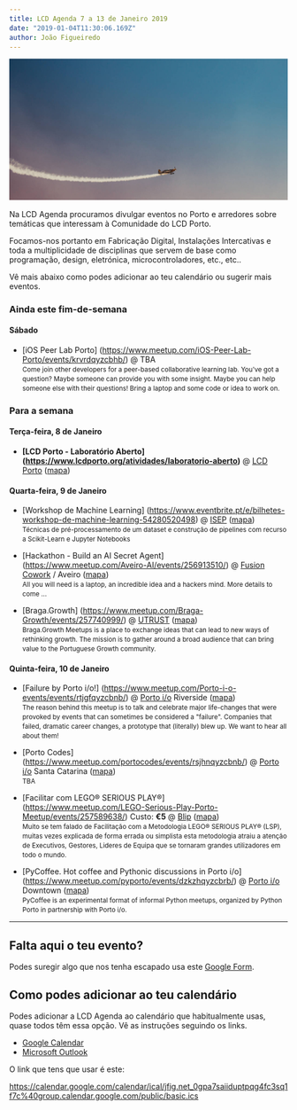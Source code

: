 ```yaml
---
title: LCD Agenda 7 a 13 de Janeiro 2019
date: "2019-01-04T11:30:06.169Z"
author: João Figueiredo
---
```


<img src="ricardo-resende-437825-unsplash.jpg" /><br />


Na LCD Agenda procuramos divulgar eventos no Porto e arredores sobre temáticas que interessam à Comunidade do LCD Porto.

Focamos-nos portanto em Fabricação Digital, Instalações Intercativas e toda a multiplicidade de disciplinas que servem de base como programação, design, eletrónica, microcontroladores, etc., etc..

Vê mais abaixo como podes adicionar ao teu calendário ou sugerir mais eventos.



### Ainda este fim-de-semana

#### Sábado

* [iOS Peer Lab Porto]
(https://www.meetup.com/iOS-Peer-Lab-Porto/events/krvrdqyzcbhb/)
@ TBA
<br /><small>
Come join other developers for a peer-based collaborative learning lab. You've got a question? Maybe someone can provide you with some insight. Maybe you can help someone else with their questions! Bring a laptop and some code or idea to work on.
</small>


### Para a semana

#### Terça-feira, 8 de Janeiro

* **[LCD Porto - Laboratório Aberto]
(https://www.lcdporto.org/atividades/laboratorio-aberto)**
@ [LCD Porto](https://lcdporto.org/)
([mapa](https://goo.gl/maps/A65zj4ZXTrp))

#### Quarta-feira, 9 de Janeiro

* [Workshop de Machine Learning]
(https://www.eventbrite.pt/e/bilhetes-workshop-de-machine-learning-54280520498)
@ [ISEP](http://www.isep.ipp.pt/)
([mapa](https://goo.gl/maps/R25kzxeCk682))
<br /><small>
Técnicas de pré-processamento de um dataset e construção de pipelines com recurso a Scikit-Learn e Jupyter Notebooks
</small>

* [Hackathon - Build an AI Secret Agent]
(https://www.meetup.com/Aveiro-AI/events/256913510/)
@ [Fusion Cowork](https://fusioncowork.com) / Aveiro
([mapa](https://goo.gl/maps/9Eos5Dgae1B2))
<br /><small>
All you will need is a laptop, an incredible idea and a hackers mind. More details to come ...
</small>

* [Braga.Growth]
(https://www.meetup.com/Braga-Growth/events/257740999/)
@ [UTRUST](https://utrust.com/)
([mapa](https://goo.gl/maps/5wzLUzPKFWS2))
<br /><small>
Braga.Growth Meetups is a place to exchange ideas that can lead to new ways of rethinking growth. The mission is to gather around a broad audience that can bring value to the Portuguese Growth community.
</small>

#### Quinta-feira, 10 de Janeiro

* [Failure by Porto i/o!]
(https://www.meetup.com/Porto-i-o-events/events/rtjgfqyzcbnb/)
@ [Porto i/o](http://porto.io/) Riverside
([mapa](https://goo.gl/maps/AZdcydFrGqC2))
<br /><small>
The reason behind this meetup is to talk and celebrate major life-changes that were provoked by events that can sometimes be considered a "failure". Companies that failed, dramatic career changes, a prototype that (literally) blew up. We want to hear all about them!
</small>

* [Porto Codes]
(https://www.meetup.com/portocodes/events/rsjhnqyzcbnb/)
@ [Porto i/o](http://porto.io/) Santa Catarina
([mapa](https://goo.gl/maps/psfyAW9T3nF2))
<br /><small>
TBA
</small>

* [Facilitar com LEGO® SERIOUS PLAY®]
(https://www.meetup.com/LEGO-Serious-Play-Porto-Meetup/events/257589638/)
Custo: **€5**
@ [Blip](https://www.blip.pt/)
([mapa](https://maps.google.com/?cid=12241631696413520772))
<br /><small>
Muito se tem falado de Facilitação com a Metodologia LEGO® SERIOUS PLAY® (LSP), muitas vezes explicada de forma errada ou simplista esta metodologia atraiu a atenção de Executivos, Gestores, Lideres de Equipa que se tornaram grandes utilizadores em todo o mundo.
</small>

* [PyCoffee. Hot coffee and Pythonic discussions in Porto i/o]
(https://www.meetup.com/pyporto/events/dzkzhqyzcbrb/)
@ [Porto i/o](http://porto.io/) Downtown
([mapa](https://maps.google.com/?cid=12457545381001472324))
<br /><small>
PyCoffee is an experimental format of informal Python meetups, organized by Python Porto in partnership with Porto i/o.
</small>

---

## Falta aqui o teu evento?

Podes suregir algo que nos tenha escapado usa este [Google Form](https://docs.google.com/forms/d/e/1FAIpQLSd_lOqzaRXBpCmAbJ9ODMuWPgkLzaN4xABgRX6HXPpDSDUB7Q/viewform?usp=sf_link).

## Como podes adicionar ao teu calendário

Podes adicionar a LCD Agenda ao calendário que habitualmente usas, quase todos têm essa opção. Vê as instruções seguindo os links.

* [Google Calendar](https://support.google.com/calendar/answer/37100?co=GENIE.Platform%3DDesktop&hl=en)
* [Microsoft Outlook](https://support.office.com/en-us/article/Import-or-subscribe-to-a-calendar-in-Outlook-com-cff1429c-5af6-41ec-a5b4-74f2c278e98c)

O link que tens que usar é este:

https://calendar.google.com/calendar/ical/jfig.net_0gpa7saiiduptpqg4fc3sq1f7c%40group.calendar.google.com/public/basic.ics

